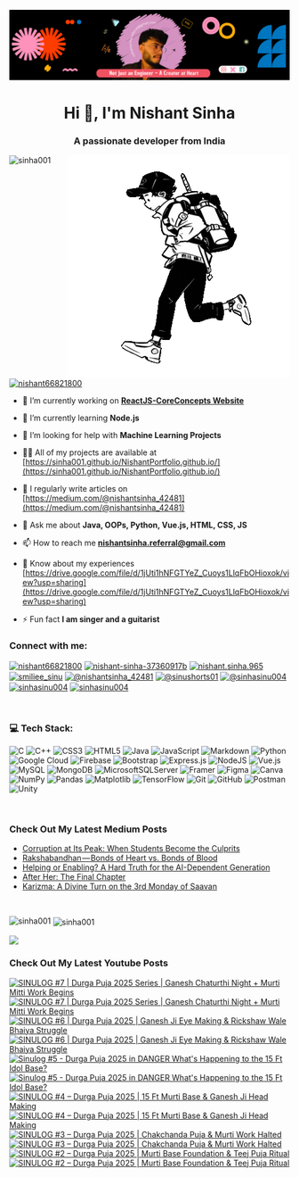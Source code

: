 [![MasterHead](head.png)](https://www.linkedin.com/in/nishant-sinha-37360917b/)


<h1 align="center">Hi 👋, I'm Nishant Sinha</h1>
<h3 align="center">A passionate developer from India</h3>

<img align="right" alt = "Coding" width = "400" src = "runner.gif">

<p align="left"> <img src="https://komarev.com/ghpvc/?username=sinha001&label=Profile%20views&color=0e75b6&style=flat" alt="sinha001" /> </p>


<p align="left"> <a href="https://twitter.com/nishant66821800" target="blank"><img src="https://img.shields.io/twitter/follow/nishant66821800?logo=twitter&style=for-the-badge" alt="nishant66821800" /></a> </p>

- 🔭 I’m currently working on **[ReactJS-CoreConcepts Website](https://github.com/sinha001/ReactJS-CoreConcepts)**

- 🌱 I’m currently learning **Node.js**

- 🤝 I’m looking for help with **Machine Learning Projects**

- 👨‍💻 All of my projects are available at [https://sinha001.github.io/NishantPortfolio.github.io/](https://sinha001.github.io/NishantPortfolio.github.io/)

- 📝 I regularly write articles on [https://medium.com/@nishantsinha_42481](https://medium.com/@nishantsinha_42481)

- 💬 Ask me about **Java, OOPs, Python, Vue.js, HTML, CSS, JS**

- 📫 How to reach me **nishantsinha.referral@gmail.com**

- 📄 Know about my experiences [https://drive.google.com/file/d/1jUti1hNFGTYeZ_Cuoys1LlqFbOHioxok/view?usp=sharing](https://drive.google.com/file/d/1jUti1hNFGTYeZ_Cuoys1LlqFbOHioxok/view?usp=sharing)

- ⚡ Fun fact **I am singer and a guitarist**



<h3 align="left">Connect with me:</h3>
<p align="left">
<a href="https://twitter.com/nishant66821800" target="blank"><img align="center" src="https://raw.githubusercontent.com/rahuldkjain/github-profile-readme-generator/master/src/images/icons/Social/twitter.svg" alt="nishant66821800" height="30" width="40" /></a>
<a href="https://linkedin.com/in/nishant-sinha-37360917b" target="blank"><img align="center" src="https://raw.githubusercontent.com/rahuldkjain/github-profile-readme-generator/master/src/images/icons/Social/linked-in-alt.svg" alt="nishant-sinha-37360917b" height="30" width="40" /></a>
<a href="https://fb.com/nishant.sinha.965" target="blank"><img align="center" src="https://raw.githubusercontent.com/rahuldkjain/github-profile-readme-generator/master/src/images/icons/Social/facebook.svg" alt="nishant.sinha.965" height="30" width="40" /></a>
<a href="https://instagram.com/smiliee_sinu" target="blank"><img align="center" src="https://raw.githubusercontent.com/rahuldkjain/github-profile-readme-generator/master/src/images/icons/Social/instagram.svg" alt="smiliee_sinu" height="30" width="40" /></a>
<a href="https://medium.com/@nishantsinha_42481" target="blank"><img align="center" src="https://raw.githubusercontent.com/rahuldkjain/github-profile-readme-generator/master/src/images/icons/Social/medium.svg" alt="@nishantsinha_42481" height="30" width="40" /></a>
<a href="https://www.youtube.com/@sinushorts01" target="blank"><img align="center" src="https://raw.githubusercontent.com/rahuldkjain/github-profile-readme-generator/master/src/images/icons/Social/youtube.svg" alt="@sinushorts01" height="30" width="40" /></a>
<a href="https://www.hackerrank.com/@sinhasinu004" target="blank"><img align="center" src="https://raw.githubusercontent.com/rahuldkjain/github-profile-readme-generator/master/src/images/icons/Social/hackerrank.svg" alt="@sinhasinu004" height="30" width="40" /></a>
<a href="https://www.leetcode.com/sinhasinu004" target="blank"><img align="center" src="https://raw.githubusercontent.com/rahuldkjain/github-profile-readme-generator/master/src/images/icons/Social/leet-code.svg" alt="sinhasinu004" height="30" width="40" /></a>
<a href="https://auth.geeksforgeeks.org/user/sinhasinu004" target="blank"><img align="center" src="https://raw.githubusercontent.com/rahuldkjain/github-profile-readme-generator/master/src/images/icons/Social/geeks-for-geeks.svg" alt="sinhasinu004" height="30" width="40" /></a>
</p>
<br/>

### 💻 Tech Stack:
![C](https://img.shields.io/badge/c-%2300599C.svg?style=for-the-badge&logo=c&logoColor=white) ![C++](https://img.shields.io/badge/c++-%2300599C.svg?style=for-the-badge&logo=c%2B%2B&logoColor=white) ![CSS3](https://img.shields.io/badge/css3-%231572B6.svg?style=for-the-badge&logo=css3&logoColor=white) ![HTML5](https://img.shields.io/badge/html5-%23E34F26.svg?style=for-the-badge&logo=html5&logoColor=white) ![Java](https://img.shields.io/badge/java-%23ED8B00.svg?style=for-the-badge&logo=openjdk&logoColor=white) ![JavaScript](https://img.shields.io/badge/javascript-%23323330.svg?style=for-the-badge&logo=javascript&logoColor=%23F7DF1E) ![Markdown](https://img.shields.io/badge/markdown-%23000000.svg?style=for-the-badge&logo=markdown&logoColor=white) ![Python](https://img.shields.io/badge/python-3670A0?style=for-the-badge&logo=python&logoColor=ffdd54) ![Google Cloud](https://img.shields.io/badge/GoogleCloud-%234285F4.svg?style=for-the-badge&logo=google-cloud&logoColor=white) ![Firebase](https://img.shields.io/badge/firebase-%23039BE5.svg?style=for-the-badge&logo=firebase) ![Bootstrap](https://img.shields.io/badge/bootstrap-%238511FA.svg?style=for-the-badge&logo=bootstrap&logoColor=white) ![Express.js](https://img.shields.io/badge/express.js-%23404d59.svg?style=for-the-badge&logo=express&logoColor=%2361DAFB) ![NodeJS](https://img.shields.io/badge/node.js-6DA55F?style=for-the-badge&logo=node.js&logoColor=white) ![Vue.js](https://img.shields.io/badge/vue.js-%2335495e.svg?style=for-the-badge&logo=vuedotjs&logoColor=%234FC08D) ![MySQL](https://img.shields.io/badge/mysql-4479A1.svg?style=for-the-badge&logo=mysql&logoColor=white) ![MongoDB](https://img.shields.io/badge/MongoDB-%234ea94b.svg?style=for-the-badge&logo=mongodb&logoColor=white) ![MicrosoftSQLServer](https://img.shields.io/badge/Microsoft%20SQL%20Server-CC2927?style=for-the-badge&logo=microsoft%20sql%20server&logoColor=white) ![Framer](https://img.shields.io/badge/Framer-black?style=for-the-badge&logo=framer&logoColor=blue) ![Figma](https://img.shields.io/badge/figma-%23F24E1E.svg?style=for-the-badge&logo=figma&logoColor=white) ![Canva](https://img.shields.io/badge/Canva-%2300C4CC.svg?style=for-the-badge&logo=Canva&logoColor=white) ![NumPy](https://img.shields.io/badge/numpy-%23013243.svg?style=for-the-badge&logo=numpy&logoColor=white) ![Pandas](https://img.shields.io/badge/pandas-%23150458.svg?style=for-the-badge&logo=pandas&logoColor=white) ![Matplotlib](https://img.shields.io/badge/Matplotlib-%23ffffff.svg?style=for-the-badge&logo=Matplotlib&logoColor=black) ![TensorFlow](https://img.shields.io/badge/TensorFlow-%23FF6F00.svg?style=for-the-badge&logo=TensorFlow&logoColor=white) ![Git](https://img.shields.io/badge/git-%23F05033.svg?style=for-the-badge&logo=git&logoColor=white) ![GitHub](https://img.shields.io/badge/github-%23121011.svg?style=for-the-badge&logo=github&logoColor=white) ![Postman](https://img.shields.io/badge/Postman-FF6C37?style=for-the-badge&logo=postman&logoColor=white) ![Unity](https://img.shields.io/badge/unity-%23000000.svg?style=for-the-badge&logo=unity&logoColor=white)

<br/>

### Check Out My Latest Medium Posts

<!-- BLOG-POST-LIST:START -->
- [Corruption at Its Peak: When Students Become the Culprits](https://medium.com/@nishantsinha_42481/corruption-at-its-peak-when-students-become-the-culprits-185e1fea5d64?source=rss-2def36d1d9b5------2)
- [Rakshabandhan — Bonds of Heart vs. Bonds of Blood](https://medium.com/@nishantsinha_42481/rakshabandhan-bonds-of-heart-vs-bonds-of-blood-99947585358e?source=rss-2def36d1d9b5------2)
- [Helping or Enabling? A Hard Truth for the AI-Dependent Generation](https://medium.com/@nishantsinha_42481/helping-or-enabling-a-hard-truth-for-the-ai-dependent-generation-8185ead2a966?source=rss-2def36d1d9b5------2)
- [After Her: The Final Chapter](https://medium.com/@nishantsinha_42481/after-her-the-final-chapter-2c8705a10f1a?source=rss-2def36d1d9b5------2)
- [Karizma: A Divine Turn on the 3rd Monday of Saavan](https://medium.com/@nishantsinha_42481/karizma-a-divine-turn-on-the-3rd-monday-of-saavan-11395cff7bae?source=rss-2def36d1d9b5------2)
<!-- BLOG-POST-LIST:END -->

<br/>

<p><img align="left" src="https://github-readme-stats.vercel.app/api/top-langs?username=sinha001&show_icons=true&theme=dark&locale=en&layout=compact" alt="sinha001" /></p>

<p>&nbsp;<img align="center" src="https://github-readme-stats.vercel.app/api?username=sinha001&show_icons=true&theme=dracula&locale=en" alt="sinha001" /></p>

<p><img align="center" src="https://github-readme-streak-stats.herokuapp.com/?user=sinha001&theme=dark&hide_border=false" /></p>

### Check Out My Latest Youtube Posts

<!-- BEGIN YOUTUBE-CARDS -->
[![SINULOG #7 | Durga Puja 2025 Series | Ganesh Chaturthi Night + Murti Mitti Work Begins](https://ytcards.demolab.com/?id=3myOFyXI7CI&title=SINULOG+%237+%7C+Durga+Puja+2025+Series+%7C+Ganesh+Chaturthi+Night+%2B+Murti+Mitti+Work+Begins&lang=en&timestamp=1756751406&background_color=%230d1117&title_color=%23ffffff&stats_color=%23dedede&max_title_lines=2&width=250&border_radius=5&duration=373 "SINULOG #7 | Durga Puja 2025 Series | Ganesh Chaturthi Night + Murti Mitti Work Begins")](https://www.youtube.com/watch?v=3myOFyXI7CI#gh-dark-mode-only)[![SINULOG #7 | Durga Puja 2025 Series | Ganesh Chaturthi Night + Murti Mitti Work Begins](https://ytcards.demolab.com/?id=3myOFyXI7CI&title=SINULOG+%237+%7C+Durga+Puja+2025+Series+%7C+Ganesh+Chaturthi+Night+%2B+Murti+Mitti+Work+Begins&lang=en&timestamp=1756751406&background_color=%23ffffff&title_color=%2324292f&stats_color=%2357606a&max_title_lines=2&width=250&border_radius=5&duration=373 "SINULOG #7 | Durga Puja 2025 Series | Ganesh Chaturthi Night + Murti Mitti Work Begins")](https://www.youtube.com/watch?v=3myOFyXI7CI#gh-light-mode-only)
[![SINULOG #6 | Durga Puja 2025 | Ganesh Ji Eye Making & Rickshaw Wale Bhaiya Struggle](https://ytcards.demolab.com/?id=7SMSHrJLBqk&title=SINULOG+%236+%7C+Durga+Puja+2025+%7C+Ganesh+Ji+Eye+Making+%26+Rickshaw+Wale+Bhaiya+Struggle&lang=en&timestamp=1756578606&background_color=%230d1117&title_color=%23ffffff&stats_color=%23dedede&max_title_lines=2&width=250&border_radius=5&duration=523 "SINULOG #6 | Durga Puja 2025 | Ganesh Ji Eye Making & Rickshaw Wale Bhaiya Struggle")](https://www.youtube.com/watch?v=7SMSHrJLBqk#gh-dark-mode-only)[![SINULOG #6 | Durga Puja 2025 | Ganesh Ji Eye Making & Rickshaw Wale Bhaiya Struggle](https://ytcards.demolab.com/?id=7SMSHrJLBqk&title=SINULOG+%236+%7C+Durga+Puja+2025+%7C+Ganesh+Ji+Eye+Making+%26+Rickshaw+Wale+Bhaiya+Struggle&lang=en&timestamp=1756578606&background_color=%23ffffff&title_color=%2324292f&stats_color=%2357606a&max_title_lines=2&width=250&border_radius=5&duration=523 "SINULOG #6 | Durga Puja 2025 | Ganesh Ji Eye Making & Rickshaw Wale Bhaiya Struggle")](https://www.youtube.com/watch?v=7SMSHrJLBqk#gh-light-mode-only)
[![Sinulog #5 - Durga Puja 2025 in DANGER What's Happening to the 15 Ft Idol Base?](https://ytcards.demolab.com/?id=qBZnVEYSE3w&title=Sinulog+%235+-+Durga+Puja+2025+in+DANGER+What%27s+Happening+to+the+15+Ft+Idol+Base%3F&lang=en&timestamp=1756539006&background_color=%230d1117&title_color=%23ffffff&stats_color=%23dedede&max_title_lines=2&width=250&border_radius=5&duration=464 "Sinulog #5 - Durga Puja 2025 in DANGER What's Happening to the 15 Ft Idol Base?")](https://www.youtube.com/watch?v=qBZnVEYSE3w#gh-dark-mode-only)[![Sinulog #5 - Durga Puja 2025 in DANGER What's Happening to the 15 Ft Idol Base?](https://ytcards.demolab.com/?id=qBZnVEYSE3w&title=Sinulog+%235+-+Durga+Puja+2025+in+DANGER+What%27s+Happening+to+the+15+Ft+Idol+Base%3F&lang=en&timestamp=1756539006&background_color=%23ffffff&title_color=%2324292f&stats_color=%2357606a&max_title_lines=2&width=250&border_radius=5&duration=464 "Sinulog #5 - Durga Puja 2025 in DANGER What's Happening to the 15 Ft Idol Base?")](https://www.youtube.com/watch?v=qBZnVEYSE3w#gh-light-mode-only)
[![SINULOG #4 – Durga Puja 2025 | 15 Ft Murti Base & Ganesh Ji Head Making](https://ytcards.demolab.com/?id=HOPbrx3gWww&title=SINULOG+%234+%E2%80%93+Durga+Puja+2025+%7C+15+Ft+Murti+Base+%26+Ganesh+Ji+Head+Making&lang=en&timestamp=1756405806&background_color=%230d1117&title_color=%23ffffff&stats_color=%23dedede&max_title_lines=2&width=250&border_radius=5&duration=1347 "SINULOG #4 – Durga Puja 2025 | 15 Ft Murti Base & Ganesh Ji Head Making")](https://www.youtube.com/watch?v=HOPbrx3gWww#gh-dark-mode-only)[![SINULOG #4 – Durga Puja 2025 | 15 Ft Murti Base & Ganesh Ji Head Making](https://ytcards.demolab.com/?id=HOPbrx3gWww&title=SINULOG+%234+%E2%80%93+Durga+Puja+2025+%7C+15+Ft+Murti+Base+%26+Ganesh+Ji+Head+Making&lang=en&timestamp=1756405806&background_color=%23ffffff&title_color=%2324292f&stats_color=%2357606a&max_title_lines=2&width=250&border_radius=5&duration=1347 "SINULOG #4 – Durga Puja 2025 | 15 Ft Murti Base & Ganesh Ji Head Making")](https://www.youtube.com/watch?v=HOPbrx3gWww#gh-light-mode-only)
[![SINULOG #3 – Durga Puja 2025 | Chakchanda Puja & Murti Work Halted](https://ytcards.demolab.com/?id=coU4sCtU1c4&title=SINULOG+%233+%E2%80%93+Durga+Puja+2025+%7C+Chakchanda+Puja+%26+Murti+Work+Halted&lang=en&timestamp=1756319406&background_color=%230d1117&title_color=%23ffffff&stats_color=%23dedede&max_title_lines=2&width=250&border_radius=5&duration=679 "SINULOG #3 – Durga Puja 2025 | Chakchanda Puja & Murti Work Halted")](https://www.youtube.com/watch?v=coU4sCtU1c4#gh-dark-mode-only)[![SINULOG #3 – Durga Puja 2025 | Chakchanda Puja & Murti Work Halted](https://ytcards.demolab.com/?id=coU4sCtU1c4&title=SINULOG+%233+%E2%80%93+Durga+Puja+2025+%7C+Chakchanda+Puja+%26+Murti+Work+Halted&lang=en&timestamp=1756319406&background_color=%23ffffff&title_color=%2324292f&stats_color=%2357606a&max_title_lines=2&width=250&border_radius=5&duration=679 "SINULOG #3 – Durga Puja 2025 | Chakchanda Puja & Murti Work Halted")](https://www.youtube.com/watch?v=coU4sCtU1c4#gh-light-mode-only)
[![SINULOG #2 – Durga Puja 2025 | Murti Base Foundation & Teej Puja Ritual](https://ytcards.demolab.com/?id=D3xdz8kTPLM&title=SINULOG+%232+%E2%80%93+Durga+Puja+2025+%7C+Murti+Base+Foundation+%26+Teej+Puja+Ritual&lang=en&timestamp=1756233006&background_color=%230d1117&title_color=%23ffffff&stats_color=%23dedede&max_title_lines=2&width=250&border_radius=5&duration=1044 "SINULOG #2 – Durga Puja 2025 | Murti Base Foundation & Teej Puja Ritual")](https://www.youtube.com/watch?v=D3xdz8kTPLM#gh-dark-mode-only)[![SINULOG #2 – Durga Puja 2025 | Murti Base Foundation & Teej Puja Ritual](https://ytcards.demolab.com/?id=D3xdz8kTPLM&title=SINULOG+%232+%E2%80%93+Durga+Puja+2025+%7C+Murti+Base+Foundation+%26+Teej+Puja+Ritual&lang=en&timestamp=1756233006&background_color=%23ffffff&title_color=%2324292f&stats_color=%2357606a&max_title_lines=2&width=250&border_radius=5&duration=1044 "SINULOG #2 – Durga Puja 2025 | Murti Base Foundation & Teej Puja Ritual")](https://www.youtube.com/watch?v=D3xdz8kTPLM#gh-light-mode-only)
<!-- END YOUTUBE-CARDS -->
